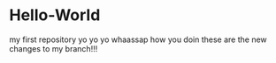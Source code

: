 # Hello-World
my first repository
yo yo yo whaassap 
how you doin 
these are the new changes to my branch!!!
